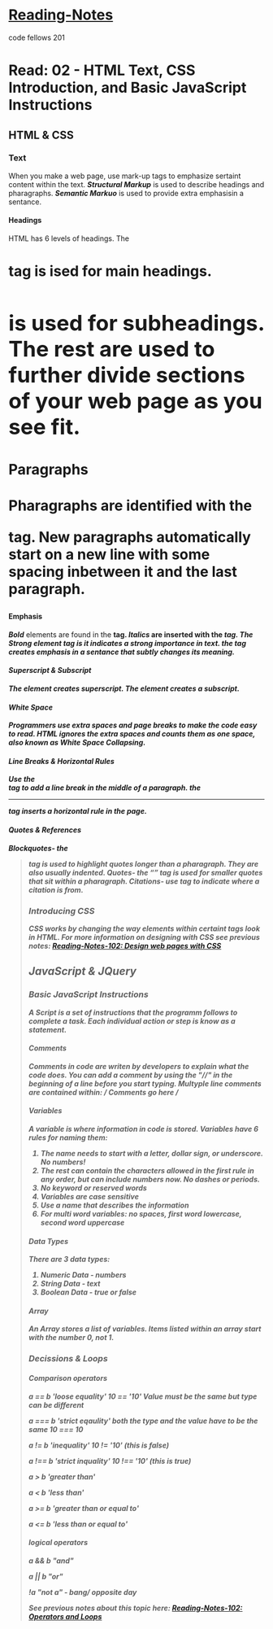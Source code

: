 # [Reading-Notes](https://alsosteve.github.io/reading-notes/)
code fellows 201

# Read: 02 - HTML Text, CSS Introduction, and Basic JavaScript Instructions

## HTML & CSS

### Text

When you make a web page, use mark-up tags to emphasize sertaint content within the text. **_Structural Markup_** is used to describe headings and pharagraphs. **_Semantic Markuo_** is used to provide extra emphasisin a sentance.

#### Headings 
HTML has 6 levels of headings. The **<h1>** tag is ised for main headings. **<h2>** is used for subheadings. The rest are used to further divide sections of your web page as you see fit.

#### Paragraphs
Pharagraphs are identified with the **<p>** tag. New paragraphs automatically start on a new line with some spacing inbetween it and the last paragraph.

#### Emphasis
**_Bold_** elements are found in the **<b>** tag.
**_Italics_** are inserted with the **<i>** tag.
The **_Strong_** element tag is **<stronh>** it indicates a strong importance in text.
the **<em>** tag creates **_emphasis_** in a sentance that subtly changes its meaning.

#### Superscript & Subscript
The **<sup>** element creates superscript.
The **<sub>** element creates a subscript.

#### White Space
Programmers use extra spaces and page breaks to make the code easy to read. HTML ignores the extra spaces and counts them as one space, also known as **White Space Collapsing**.

#### Line Breaks & Horizontal Rules
Use the **<br />** tag to add a line break in the middle of a paragraph.
the **<hr />** tag inserts a horizontal rule in the page.

#### Quotes & References
**_Blockquotes_**- the **<blockquote>** tag is used to highlight quotes longer than a pharagraph. They are also usually indented.
**_Quotes_**- the **<q>** tag is used for smaller quotes that sit within a pharagraph.
**_Citations_**- use **<cite>** tag to indicate where a citation is from.

### Introducing CSS

CSS works by changing the way elements within certaint tags look in HTML.
For more information on designing with CSS see previous notes: [Reading-Notes-102: Design web pages with CSS](https://alsosteve.github.io/reading-notes/designwithcss)

## JavaScript & JQuery

### Basic JavaScript Instructions

A **_Script_** is a set of instructions that the programm follows to complete a task. Each individual action or step is know as a **_statement_**. 

#### Comments
Comments in code are writen by developers to explain what the code does. You can add a comment by using the "//" in the beginning of a line before you start typing. Multyple line comments are contained within: */ Comments go here /*

#### Variables
A **_variable_** is where information in code is stored. Variables have 6 rules for naming them:
1. The name needs to start with a letter, dollar sign, or underscore. No numbers!
2. The rest can contain the characters allowed in the first rule in any order, but can include numbers now. No dashes or periods.
3. No keyword or reserved words
4. Variables are case sensitive
5. Use a name that describes the information
6. For multi word variables: no spaces, first word lowercase, second word uppercase

#### Data Types
There are 3 data types:
1. Numeric Data - numbers
2. String Data  - text
3. Boolean Data - true or false

#### Array
An **_Array_** stores a list of variables. Items listed within an array start with the number 0, not 1.

### Decissions & Loops

#### Comparison operators
a == b 'loose equality' 10 == '10' Value must be the same but type can be different 

a === b 'strict eqaulity' both the type and the value have to be the same 10 === 10

a != b 'inequality' 10 != '10' (this is false)

a !== b 'strict inquality' 10 !== '10' (this is true)

a > b 'greater than' 

a < b 'less than'

a >= b 'greater than or equal to'

a <= b 'less than or equal to'


#### logical operators
a && b "and"

a || b "or"

!a "not a" - bang/ opposite day


See previous notes about this topic here: [Reading-Notes-102: Operators and Loops](https://alsosteve.github.io/reading-notes/opsandloops)